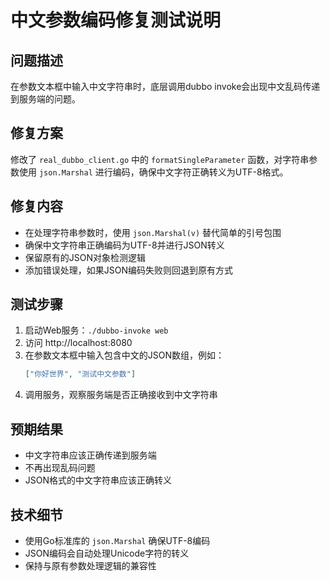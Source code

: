 # 中文参数编码修复测试说明

## 问题描述
在参数文本框中输入中文字符串时，底层调用dubbo invoke会出现中文乱码传递到服务端的问题。

## 修复方案
修改了 `real_dubbo_client.go` 中的 `formatSingleParameter` 函数，对字符串参数使用 `json.Marshal` 进行编码，确保中文字符正确转义为UTF-8格式。

## 修复内容
- 在处理字符串参数时，使用 `json.Marshal(v)` 替代简单的引号包围
- 确保中文字符串正确编码为UTF-8并进行JSON转义
- 保留原有的JSON对象检测逻辑
- 添加错误处理，如果JSON编码失败则回退到原有方式

## 测试步骤
1. 启动Web服务：`./dubbo-invoke web`
2. 访问 http://localhost:8080
3. 在参数文本框中输入包含中文的JSON数组，例如：
   ```json
   ["你好世界", "测试中文参数"]
   ```
4. 调用服务，观察服务端是否正确接收到中文字符串

## 预期结果
- 中文字符串应该正确传递到服务端
- 不再出现乱码问题
- JSON格式的中文字符串应该正确转义

## 技术细节
- 使用Go标准库的 `json.Marshal` 确保UTF-8编码
- JSON编码会自动处理Unicode字符的转义
- 保持与原有参数处理逻辑的兼容性